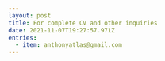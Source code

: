```yaml
---
layout: post
title: For complete CV and other inquiries
date: 2021-11-07T19:27:57.971Z
entries:
  - item: anthonyatlas@gmail.com
---
```

